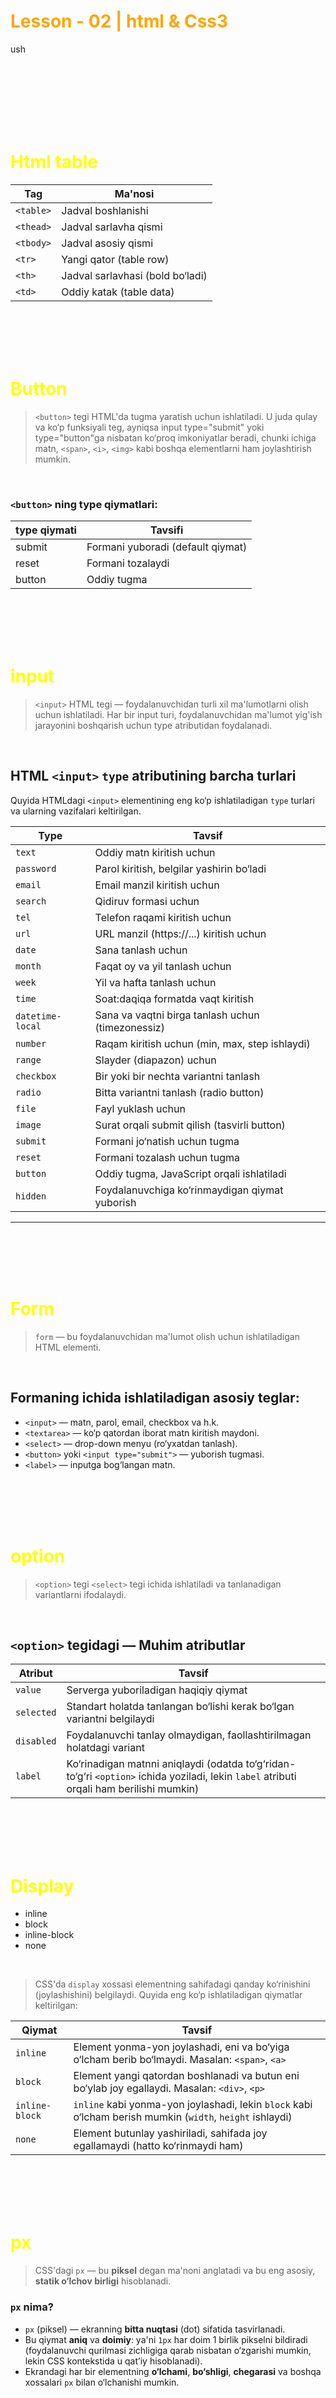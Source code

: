 <h1 style="color:orange;">Lesson - 02 | html & Css3</h1>

ush


<br><br><br><br><br><br>

<h1 style="color:yellow;">Html table</h1>

| Tag       | Ma'nosi                          |
| --------- | -------------------------------- |
| `<table>` | Jadval boshlanishi               |
| `<thead>` | Jadval sarlavha qismi            |
| `<tbody>` | Jadval asosiy qismi              |
| `<tr> `   | Yangi qator (table row)          |
| `<th> `   | Jadval sarlavhasi (bold bo‘ladi) |
| `<td>`    | Oddiy katak (table data)         |

<br><br><br><br>

<h1 style="color:yellow;">Button</h1>

> `<button>` tegi HTML'da tugma yaratish uchun ishlatiladi. U juda qulay va ko‘p funksiyali teg, ayniqsa input type="submit" yoki type="button"ga nisbatan ko‘proq imkoniyatlar beradi, chunki ichiga matn, `<span>`, `<i>`, `<img>` kabi boshqa elementlarni ham joylashtirish mumkin.

<br>

### `<button>` ning type qiymatlari:

| type qiymati | Tavsifi                           |
| ------------ | --------------------------------- |
| submit       | Formani yuboradi (default qiymat) |
| reset        | Formani tozalaydi                 |
| button       | Oddiy tugma                       |

<br><br><br><br>

<h1 style="color:yellow;">input</h1>

> `<input>` HTML tegi — foydalanuvchidan turli xil ma'lumotlarni olish uchun ishlatiladi. Har bir input turi, foydalanuvchidan ma'lumot yig'ish jarayonini boshqarish uchun type atributidan foydalanadi.

<br>

## HTML `<input>` `type` atributining barcha turlari

Quyida HTMLdagi `<input>` elementining eng ko‘p ishlatiladigan `type` turlari va ularning vazifalari keltirilgan.

| Type             | Tavsif                                            |
| ---------------- | ------------------------------------------------- |
| `text`           | Oddiy matn kiritish uchun                         |
| `password`       | Parol kiritish, belgilar yashirin bo‘ladi         |
| `email`          | Email manzil kiritish uchun                       |
| `search`         | Qidiruv formasi uchun                             |
| `tel`            | Telefon raqami kiritish uchun                     |
| `url`            | URL manzil (https://...) kiritish uchun           |
| `date`           | Sana tanlash uchun                                |
| `month`          | Faqat oy va yil tanlash uchun                     |
| `week`           | Yil va hafta tanlash uchun                        |
| `time`           | Soat:daqiqa formatda vaqt kiritish                |
| `datetime-local` | Sana va vaqtni birga tanlash uchun (timezonessiz) |
| `number`         | Raqam kiritish uchun (min, max, step ishlaydi)    |
| `range`          | Slayder (diapazon) uchun                          |
| `checkbox`       | Bir yoki bir nechta variantni tanlash             |
| `radio`          | Bitta variantni tanlash (radio button)            |
| `file`           | Fayl yuklash uchun                                |
| `image`          | Surat orqali submit qilish (tasvirli button)      |
| `submit`         | Formani jo‘natish uchun tugma                     |
| `reset`          | Formani tozalash uchun tugma                      |
| `button`         | Oddiy tugma, JavaScript orqali ishlatiladi        |
| `hidden`         | Foydalanuvchiga ko‘rinmaydigan qiymat yuborish    |

---

<br><br><br><br>

<h1 style="color:yellow;">Form</h1>

> `form` — bu foydalanuvchidan ma'lumot olish uchun ishlatiladigan HTML elementi.

<br>

## Formaning ichida ishlatiladigan asosiy teglar:

- `<input>` — matn, parol, email, checkbox va h.k.
- `<textarea>` — ko‘p qatordan iborat matn kiritish maydoni.
- `<select>` — drop-down menyu (ro‘yxatdan tanlash).
- `<button>` yoki `<input type="submit">` — yuborish tugmasi.
- `<label>` — inputga bog‘langan matn.

<br><br><br><br>

<h1 style="color:yellow;">option</h1>

> `<option>` tegi `<select>` tegi ichida ishlatiladi va tanlanadigan variantlarni ifodalaydi.

<br>

## `<option>` tegidagi — Muhim atributlar

| Atribut    | Tavsif                                                                                                                                   |
| ---------- | ---------------------------------------------------------------------------------------------------------------------------------------- |
| `value`    | Serverga yuboriladigan haqiqiy qiymat                                                                                                    |
| `selected` | Standart holatda tanlangan bo‘lishi kerak bo‘lgan variantni belgilaydi                                                                   |
| `disabled` | Foydalanuvchi tanlay olmaydigan, faollashtirilmagan holatdagi variant                                                                    |
| `label`    | Ko‘rinadigan matnni aniqlaydi (odatda to‘g‘ridan-to‘g‘ri `<option>` ichida yoziladi, lekin `label` atributi orqali ham berilishi mumkin) |

<br><br><br><br>

<h1 style="color:yellow;">Display</h1>

- inline
- block
- inline-block
- none

<br>

>CSS'da `display` xossasi elementning sahifadagi qanday ko‘rinishini (joylashishini) belgilaydi. Quyida eng ko‘p ishlatiladigan qiymatlar keltirilgan:

| Qiymat         | Tavsif |
|----------------|--------|
| `inline`       | Element yonma-yon joylashadi, eni va bo‘yiga o‘lcham berib bo‘lmaydi. Masalan: `<span>`, `<a>` |
| `block`        | Element yangi qatordan boshlanadi va butun eni bo‘ylab joy egallaydi. Masalan: `<div>`, `<p>` |
| `inline-block` | `inline` kabi yonma-yon joylashadi, lekin `block` kabi o‘lcham berish mumkin (`width`, `height` ishlaydi) |
| `none`         | Element butunlay yashiriladi, sahifada joy egallamaydi (hatto ko‘rinmaydi ham) |


<br><br><br><br>

<h1 style="color:yellow;">px</h1>

>CSS'dagi `px` — bu **piksel** degan ma'noni anglatadi va bu eng asosiy, **statik o‘lchov birligi** hisoblanadi.


### `px` nima?

- `px` (piksel) — ekranning **bitta nuqtasi** (dot) sifatida tasvirlanadi.
- Bu qiymat **aniq** va **doimiy**: ya'ni `1px` har doim 1 birlik pikselni bildiradi (foydalanuvchi qurilmasi zichligiga qarab nisbatan o‘zgarishi mumkin, lekin CSS kontekstida u qat’iy hisoblanadi).
- Ekrandagi har bir elementning **o‘lchami**, **bo‘shligi**, **chegarasi** va boshqa xossalari `px` bilan o‘lchanishi mumkin.

<br><br><br><br>

<h1 style="color:yellow;">Padding & Margin</h1>

## `padding` va `margin` — CSS qoidasini

- **`padding`** — elementning **ichki bo‘shligi**. Kontent va chegara o‘rtasidagi masofani boshqaradi.
- **`margin`** — elementning **tashqi bo‘shligi**. Elementlar orasidagi masofani boshqaradi.


### Padding:
>padding: `top` `right` `bottom` `left`;  /* 4 tomonga bo‘lingan padding */

### Margin:
>margin: `top` `right` `bottom` `left`;   /* 4 tomonga bo‘lingan margin */

<br><br><br><br>

<h1 style="color:yellow;">Box Model</h1>

<img src="./images/CSS-Box-Model.webp" style="width:60%;">

<br><br><br><br>

<h1 style="color:yellow;">Box-sizing</h1>

>`box-sizing` — bu CSS xossasi bo‘lib, elementning eni va bo‘yini (width va height) qanday hisoblashni belgilaydi.



## Ikki asosiy qiymati bor:

###  1. content-box (standart qiymat)

>`width` va `height` faqat kontent o‘lchamiga tegishli bo‘ladi.

>`padding` va `border` esa qo‘shimcha o‘lcham sifatida hisoblanadi.

```
.box {
  width: 100px;
  padding: 20px;
  border: 5px solid black;
  box-sizing: content-box;
}
```
> Bu holatda element umumiy eni:
`100 + 20*2 (padding) + 5*2 (border) = 150px` bo‘ladi.


### 2. border-box (tavsiya qilinadigan)

>`width` va `height` hammasini `content + padding + border` o‘z ichiga oladi.
Ya'ni umumiy o‘lcham o‘zgarmaydi.

```
.box {
  width: 100px;
  padding: 20px;
  border: 5px solid black;
  box-sizing: border-box;
}
```

>Bu holatda element umumiy eni faqat `100px` bo‘ladi.
Kontent avtomatik kichrayadi, lekin tashqi o‘lcham o‘zgarmaydi.

<br>

<img src="./images/image.png" style="width:60%;">